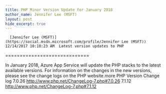 ```yaml
---
title: PHP Minor Version Update for January 2018
author_name: Jennifer Lee (MSFT)
layout: post
hide_excerpt: true
---
```

      [Jennifer Lee (MSFT)](https://social.msdn.microsoft.com/profile/Jennifer Lee (MSFT))  12/14/2017 10:10:23 AM  Latest version updates to PHP
=============================

 In January 2018, Azure App Service will update the PHP stacks to the latest available versions. For information on the changes in the new versions, please see the change logs on the PHP website.more    PHP Version Change log   7.0.26 <http://www.php.net/ChangeLog-7.php#7.0.26>   7.1.12 <http://www.php.net/ChangeLog-7.php#7.1.12>        